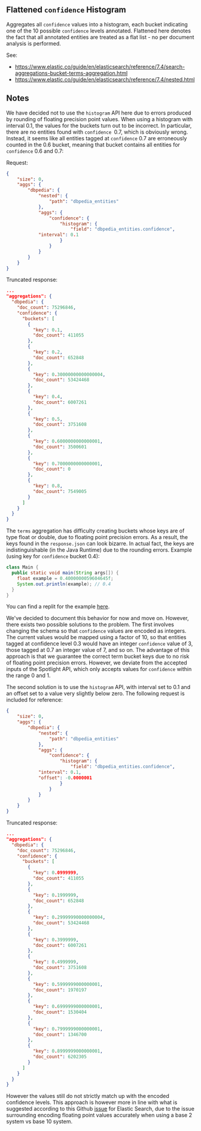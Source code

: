 ## Flattened `confidence` Histogram

Aggregates all `confidence` values into a histogram, each bucket indicating one of
the 10 possible `confidence` levels annotated. Flattened here denotes the fact
that all annotated entities are treated as a flat list - no per document
analysis is performed.

See:

- https://www.elastic.co/guide/en/elasticsearch/reference/7.4/search-aggregations-bucket-terms-aggregation.html
- https://www.elastic.co/guide/en/elasticsearch/reference/7.4/nested.html

## Notes

We have decided not to use the `histogram` API here due to errors produced by
rounding of floating precision point values. When using a histogram with
interval 0.1, the values for the buckets turn out to be incorrect. In
particular, there are no entities found with `confidence `0.7, which is obviously
wrong. Instead, it seems like all entities tagged at `confidence` 0.7 are
erroneously counted in the 0.6 bucket, meaning that bucket contains all entities
for `confidence` 0.6 and 0.7:

Request:
```json
{
	"size": 0,
	"aggs": {
		"dbpedia": {
			"nested": {
				"path": "dbpedia_entities"
			},
			"aggs": {
				"confidence": {
					"histogram": {
						"field": "dbpedia_entities.confidence",
            "interval": 0.1
					}
				}
			}
		}
	}
}
```
Truncated response:
```json
...
"aggregations": {
  "dbpedia": {
    "doc_count": 75296846,
    "confidence": {
      "buckets": [
        {
          "key": 0.1,
          "doc_count": 411055
        },
        {
          "key": 0.2,
          "doc_count": 652848
        },
        {
          "key": 0.30000000000000004,
          "doc_count": 53424468
        },
        {
          "key": 0.4,
          "doc_count": 6007261
        },
        {
          "key": 0.5,
          "doc_count": 3751608
        },
        {
          "key": 0.6000000000000001,
          "doc_count": 3500601
        },
        {
          "key": 0.7000000000000001,
          "doc_count": 0
        },
        {
          "key": 0.8,
          "doc_count": 7549005
        }
      ]
    }
  }
}
```
The `terms` aggregation has difficulty creating buckets whose keys are of type
float or double, due to floating point precision errors. As a result, the keys
found in the `response.json` can look bizarre. In actual fact, the keys are
indistinguishable (in the Java Runtime) due to the rounding errors. Example
(using key for `confidence` bucket 0.4):

```java
class Main {  
  public static void main(String args[]) { 
    float example = 0.4000000059604645f;
    System.out.println(example); // 0.4
  } 
}
```

You can find a replit for the example
[here]([https://replit.com/@doogyb/Floating-Point-Precision-Errors#Main.java).

We've decided to document this behavior for now and move on. However, there
exists two possible solutions to the problem. The first involves changing the
schema so that `confidence` values are encoded as integers. The current values
would be mapped using a factor of 10, so that entities tagged at confidence
level 0.3 would have an integer `confidence` value of 3, those tagged at 0.7 an
integer value of 7, and so on. The advantage of this approach is that we
guarantee the correct term bucket keys due to no risk of floating point
precision errors. However, we deviate from the accepted inputs of the Spotlight
API, which only accepts values for `confidence` within the range 0 and 1.

The second solution is to use the `histogram` API, with interval set to 0.1 and
an offset set to a value very slightly below zero. The following request is
included for reference:

```json
{
	"size": 0,
	"aggs": {
		"dbpedia": {
			"nested": {
				"path": "dbpedia_entities"
			},
			"aggs": {
				"confidence": {
					"histogram": {
						"field": "dbpedia_entities.confidence",
            "interval": 0.1,
            "offset": -0.0000001
					}
				}
			}
		}
	}
}
```

Truncated response:
```json
...
"aggregations": {
  "dbpedia": {
    "doc_count": 75296846,
    "confidence": {
      "buckets": [
        {
          "key": 0.0999999,
          "doc_count": 411055
        },
        {
          "key": 0.1999999,
          "doc_count": 652848
        },
        {
          "key": 0.29999990000000004,
          "doc_count": 53424468
        },
        {
          "key": 0.3999999,
          "doc_count": 6007261
        },
        {
          "key": 0.4999999,
          "doc_count": 3751608
        },
        {
          "key": 0.5999999000000001,
          "doc_count": 1970197
        },
        {
          "key": 0.6999999000000001,
          "doc_count": 1530404
        },
        {
          "key": 0.7999999000000001,
          "doc_count": 1346700
        },
        {
          "key": 0.8999999000000001,
          "doc_count": 6202305
        }
      ]
    }
  }
}
```

However the values still do not strictly match up with the encoded confidence
levels. This approach is however more in line with what is suggested according
to this Github [issue](https://github.com/elastic/elasticsearch/issues/30529)
for Elastic Search, due to the issue surrounding encoding floating point values
accurately when using a base 2 system vs base 10 system.